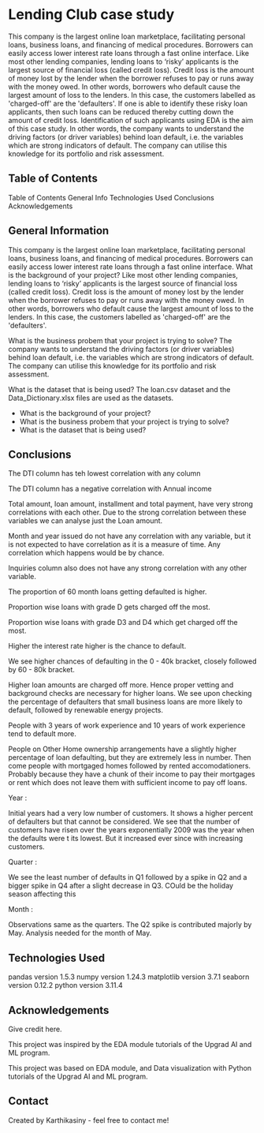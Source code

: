 # Lending Club case study
This company is the largest online loan marketplace, facilitating personal loans, business loans, and financing of medical procedures. Borrowers can easily access lower interest rate loans through a fast online interface. Like most other lending companies, lending loans to ‘risky’ applicants is the largest source of financial loss (called credit loss). Credit loss is the amount of money lost by the lender when the borrower refuses to pay or runs away with the money owed. In other words, borrowers who default cause the largest amount of loss to the lenders. In this case, the customers labelled as 'charged-off' are the 'defaulters'. If one is able to identify these risky loan applicants, then such loans can be reduced thereby cutting down the amount of credit loss. Identification of such applicants using EDA is the aim of this case study. In other words, the company wants to understand the driving factors (or driver variables) behind loan default, i.e. the variables which are strong indicators of default. The company can utilise this knowledge for its portfolio and risk assessment.
## Table of Contents
Table of Contents
General Info
Technologies Used
Conclusions
Acknowledgements
## General Information
 This company is the largest online loan marketplace,
 facilitating personal loans, business loans,
 and financing of medical procedures. 
 Borrowers can easily access lower interest rate loans through a fast online interface.
 What is the background of your project? 
 Like most other lending companies, lending loans to ‘risky’ applicants is the largest source of financial loss (called credit loss). Credit loss is the amount of money lost by the lender when the borrower refuses to pay or runs away with the money owed. In other words, borrowers who default cause the largest amount of loss to the lenders. In this case, the customers labelled as 'charged-off' are the 'defaulters'.

What is the business probem that your project is trying to solve?
The company wants to understand the driving factors (or driver variables) behind loan default, i.e. the variables which are strong indicators of default. The company can utilise this knowledge for its portfolio and risk assessment.

What is the dataset that is being used? 
The loan.csv dataset and the Data_Dictionary.xlsx files are used as the datasets.


- What is the background of your project?
- What is the business probem that your project is trying to solve?
- What is the dataset that is being used?


## Conclusions
The DTI column has teh lowest correlation with any column

The DTI column has a negative correlation with Annual income

Total amount, loan amount, installment and total payment, have very strong correlations with each other. Due to the strong correlation between these variables we can analyse just the Loan amount.

Month and year issued do not have any correlation with any variable, but it is not expected to have correlation as it is a measure of time. Any correlation which happens would be by chance.

Inquiries column also does not have any strong correlation with any other variable.

The proportion of 60 month loans getting defaulted is higher.

Proportion wise loans with grade D gets charged off the most.

Proportion wise loans with grade D3 and D4 which get charged off the most.

Higher the interest rate higher is the chance to default.

We see higher chances of defaulting in the 0 - 40k bracket, closely followed by 60 - 80k bracket.

Higher loan amounts are charged off more. Hence proper vetting and background checks are necessary for higher loans.
We see upon checking the percentage of defaulters that small business loans are more likely to default, followed by renewable energy projects.

People with 3 years of work experience and 10 years of work experience tend to default more.

People on Other Home ownership arrangements have a slightly higher percentage of loan defaulting, but they are extremely less in number. Then come people with mortgaged homes followed by rented accomodationers. Probably because they have a chunk of their income to pay their mortgages or rent which does not leave them with sufficient income to pay off loans.

Year :

Initial years had a very low number of customers. It shows a higher percent of defaulters but that cannot be considered. We see that the number of customers have risen over the years exponentially 2009 was the year when the defaults were t its lowest. But it increased ever since with increasing customers.

Quarter :

We see the least number of defaults in Q1 followed by a spike in Q2 and a bigger spike in Q4 after a slight decrease in Q3. COuld be the holiday season affecting this

Month :

Observations same as the quarters. The Q2 spike is contributed majorly by May. Analysis needed for the month of May.
## Technologies Used
pandas version 1.5.3
numpy version 1.24.3
matplotlib version 3.7.1
seaborn version 0.12.2
python version 3.11.4

## Acknowledgements
Give credit here.

This project was inspired by the EDA module tutorials of the Upgrad AI and ML program.

This project was based on EDA module, and Data visualization with Python tutorials of the Upgrad AI and ML program.
## Contact
Created by Karthikasiny - feel free to contact me!

